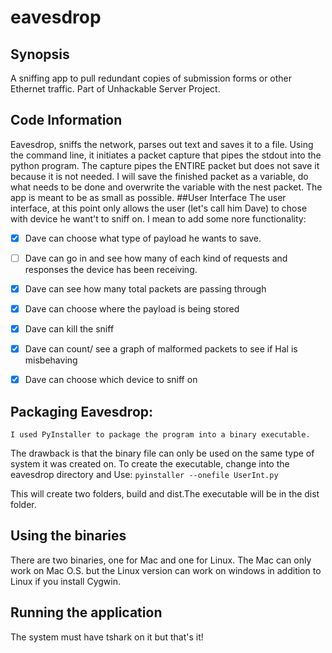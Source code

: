 # eavesdrop

 ## Synopsis
A sniffing app to pull redundant copies of submission forms or 
other Ethernet traffic. Part of Unhackable Server Project. 

## Code Information

Eavesdrop, sniffs the network, parses out text and saves it to a file.
    Using the command line, it initiates a packet capture that pipes the stdout into the python program.
    The capture pipes the ENTIRE packet but does not save it because it is not needed. 
    I will save the finished packet as a variable, do what needs to be done and overwrite the variable with the nest packet.
    The app is meant to be as small as possible.
##User Interface
   The user interface, at this point only allows the user (let's call him Dave) to chose with device he want't to sniff on.
   I mean to add some nore functionality:
 
  -[x] Dave can choose what type of payload he wants to save.
  
  -[ ] Dave can go in and see how many of each kind of requests and
       responses the device has been receiving.
       
  -[x] Dave can see how many total packets are passing through
  
  -[x] Dave can choose where the payload is being stored
  
  -[x] Dave can kill the sniff
  
  -[x] Dave can count/ see a graph of malformed packets to see if Hal is misbehaving
  
  -[x] Dave can choose which device to sniff on
  
 


## Packaging Eavesdrop:

    I used PyInstaller to package the program into a binary executable.
The drawback is that the binary file can only be used on the same type of
system it was created on.
To create the executable, change into the eavesdrop directory and
Use: ```pyinstaller --onefile UserInt.py```

This will create two folders, build and dist.The executable will be in
the dist folder.
## Using the binaries
There are two binaries, one for Mac and one for Linux. The Mac can only work on Mac O.S. but the Linux
version can  work on windows in addition to Linux if you install Cygwin.

## Running the application

The system must have tshark on it but that's it! 



